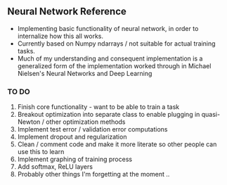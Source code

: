 ## Neural Network Reference

* Implementing basic functionality of neural network, in order to internalize how this all works.
* Currently based on Numpy ndarrays / not suitable for actual training tasks.
* Much of my understanding and consequent implementation is a generalized form of the implementation worked through in Michael Nielsen's Neural Networks and Deep Learning

### TO DO
1. Finish core functionality - want to be able to train a task
2. Breakout optimization into separate class to enable plugging in quasi-Newton / other optimization methods
3. Implement test error / validation error computations
4. Implement dropout and regularization
5. Clean / comment code and make it more literate so other people can use this to learn
6. Implement graphing of training process
7. Add softmax, ReLU layers 
8. Probably other things I'm forgetting at the moment ..
